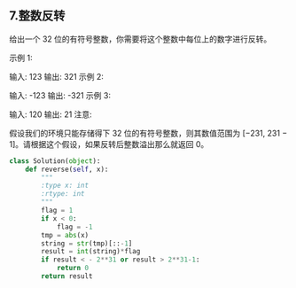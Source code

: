 ## 7.整数反转

给出一个 32 位的有符号整数，你需要将这个整数中每位上的数字进行反转。

示例 1:

输入: 123
输出: 321
 示例 2:

输入: -123
输出: -321
示例 3:

输入: 120
输出: 21
注意:

假设我们的环境只能存储得下 32 位的有符号整数，则其数值范围为 [−231,  231 − 1]。请根据这个假设，如果反转后整数溢出那么就返回 0。

```python
class Solution(object):
    def reverse(self, x):
        """
        :type x: int
        :rtype: int
        """
        flag = 1
        if x < 0:
            flag = -1
        tmp = abs(x)
        string = str(tmp)[::-1]
        result = int(string)*flag
        if result < - 2**31 or result > 2**31-1:
            return 0
        return result
```